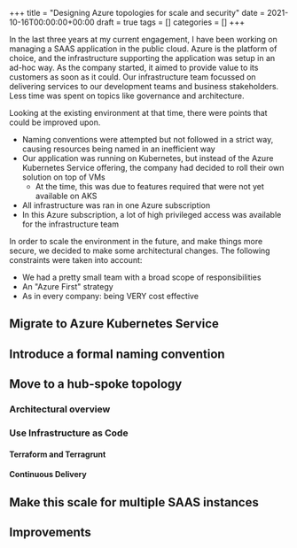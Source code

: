 +++
title = "Designing Azure topologies for scale and security"
date = 2021-10-16T00:00:00+00:00
draft = true
tags = []
categories = []
+++

In the last three years at my current engagement, I have been working on managing a SAAS application in the public cloud. Azure is the platform of choice, and the infrastructure supporting the application was setup in an ad-hoc way. As the company started, it aimed to provide value to its customers as soon as it could. Our infrastructure team focussed on delivering services to our development teams and business stakeholders. Less time was spent on topics like governance and architecture.

Looking at the existing environment at that time, there were points that could be improved upon.

- Naming conventions were attempted but not followed in a strict way, causing resources being named in an inefficient way
- Our application was running on Kubernetes, but instead of the Azure Kubernetes Service offering, the company had decided to roll their own solution on top of VMs
  - At the time, this was due to features required that were not yet available on AKS
- All infrastructure was ran in one Azure subscription
- In this Azure subscription, a lot of high privileged access was available for the infrastructure team

In order to scale the environment in the future, and make things more secure, we decided to make some architectural changes. The following constraints were taken into account:

- We had a pretty small team with a broad scope of responsibilities
- An "Azure First" strategy
- As in every company: being VERY cost effective

## Migrate to Azure Kubernetes Service

## Introduce a formal naming convention

## Move to a hub-spoke topology

### Architectural overview

### Use Infrastructure as Code

#### Terraform and Terragrunt

#### Continuous Delivery

## Make this scale for multiple SAAS instances

## Improvements

